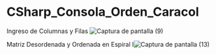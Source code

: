 # CSharp_Consola_Orden_Caracol

Ingreso de Columnas y Filas
![Captura de pantalla (9)](https://github.com/StevenGualpa/CSharp_Consola_Orden_Caracol/assets/68717276/7e8a0a09-fd97-4b46-ac6c-e6b886dce8e6)

Matriz Desordenada y Ordenada en Espiral
l![Captura de pantalla (13)](https://github.com/StevenGualpa/CSharp_Consola_Orden_Caracol/assets/68717276/ee08e776-7f9d-4b5f-ab85-f6bdaf1ec821)
